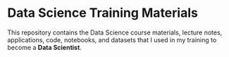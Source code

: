 # Data Science Training Materials

This repository contains the Data Science course materials, lecture notes, applications, code, notebooks, and datasets that I used in my training to become a **Data Scientist**. 
